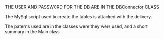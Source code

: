 THE USER AND PASSWORD FOR THE DB ARE IN THE DBConnector CLASS

The MySql script used to create the tables is attached with the delivery.

The paterns used are in the classes were they were used, and a short summary in the Main class.
